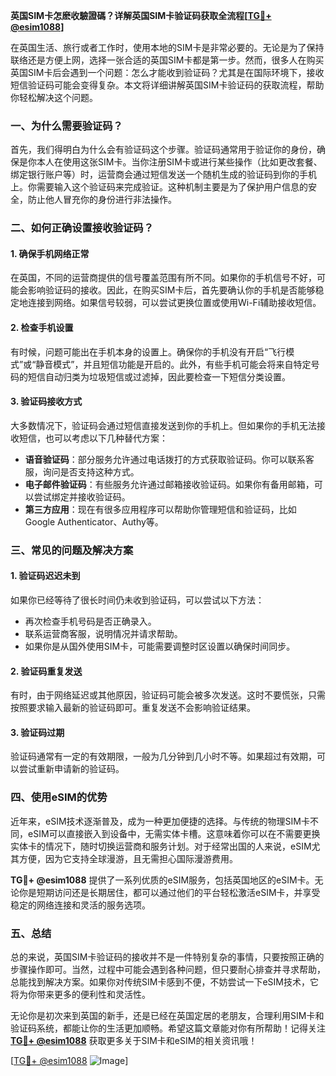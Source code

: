 **英国SIM卡怎麽收驗證碼？详解英国SIM卡验证码获取全流程[[TG💪+ @esim1088](https://t.me/s/esim1088)]**

在英国生活、旅行或者工作时，使用本地的SIM卡是非常必要的。无论是为了保持联络还是方便上网，选择一张合适的英国SIM卡都是第一步。然而，很多人在购买英国SIM卡后会遇到一个问题：怎么才能收到验证码？尤其是在国际环境下，接收短信验证码可能会变得复杂。本文将详细讲解英国SIM卡验证码的获取流程，帮助你轻松解决这个问题。

### 一、为什么需要验证码？

首先，我们得明白为什么会有验证码这个步骤。验证码通常用于验证你的身份，确保是你本人在使用这张SIM卡。当你注册SIM卡或进行某些操作（比如更改套餐、绑定银行账户等）时，运营商会通过短信发送一个随机生成的验证码到你的手机上。你需要输入这个验证码来完成验证。这种机制主要是为了保护用户信息的安全，防止他人冒充你的身份进行非法操作。

### 二、如何正确设置接收验证码？

#### 1. 确保手机网络正常
在英国，不同的运营商提供的信号覆盖范围有所不同。如果你的手机信号不好，可能会影响验证码的接收。因此，在购买SIM卡后，首先要确认你的手机是否能够稳定地连接到网络。如果信号较弱，可以尝试更换位置或使用Wi-Fi辅助接收短信。

#### 2. 检查手机设置
有时候，问题可能出在手机本身的设置上。确保你的手机没有开启“飞行模式”或“静音模式”，并且短信功能是开启的。此外，有些手机可能会将来自特定号码的短信自动归类为垃圾短信或过滤掉，因此要检查一下短信分类设置。

#### 3. 验证码接收方式
大多数情况下，验证码会通过短信直接发送到你的手机上。但如果你的手机无法接收短信，也可以考虑以下几种替代方案：

- **语音验证码**：部分服务允许通过电话拨打的方式获取验证码。你可以联系客服，询问是否支持这种方式。
- **电子邮件验证码**：有些服务允许通过邮箱接收验证码。如果你有备用邮箱，可以尝试绑定并接收验证码。
- **第三方应用**：现在有很多应用程序可以帮助你管理短信和验证码，比如Google Authenticator、Authy等。

### 三、常见的问题及解决方案

#### 1. 验证码迟迟未到
如果你已经等待了很长时间仍未收到验证码，可以尝试以下方法：
- 再次检查手机号码是否正确录入。
- 联系运营商客服，说明情况并请求帮助。
- 如果你是从国外使用SIM卡，可能需要调整时区设置以确保时间同步。

#### 2. 验证码重复发送
有时，由于网络延迟或其他原因，验证码可能会被多次发送。这时不要慌张，只需按照要求输入最新的验证码即可。重复发送不会影响验证结果。

#### 3. 验证码过期
验证码通常有一定的有效期限，一般为几分钟到几小时不等。如果超过有效期，可以尝试重新申请新的验证码。

### 四、使用eSIM的优势

近年来，eSIM技术逐渐普及，成为一种更加便捷的选择。与传统的物理SIM卡不同，eSIM可以直接嵌入到设备中，无需实体卡槽。这意味着你可以在不需要更换实体卡的情况下，随时切换运营商和服务计划。对于经常出国的人来说，eSIM尤其方便，因为它支持全球漫游，且无需担心国际漫游费用。

**TG💪+ @esim1088** 提供了一系列优质的eSIM服务，包括英国地区的eSIM卡。无论你是短期访问还是长期居住，都可以通过他们的平台轻松激活eSIM卡，并享受稳定的网络连接和灵活的服务选项。

### 五、总结

总的来说，英国SIM卡验证码的接收并不是一件特别复杂的事情，只要按照正确的步骤操作即可。当然，过程中可能会遇到各种问题，但只要耐心排查并寻求帮助，总能找到解决方案。如果你对传统SIM卡感到不便，不妨尝试一下eSIM技术，它将为你带来更多的便利性和灵活性。

无论你是初次来到英国的新手，还是已经在英国定居的老朋友，合理利用SIM卡和验证码系统，都能让你的生活更加顺畅。希望这篇文章能对你有所帮助！记得关注 **[TG💪+ @esim1088](https://t.me/s/esim1088)** 获取更多关于SIM卡和eSIM的相关资讯哦！

[[TG💪+ @esim1088](https://t.me/s/esim1088) ![Image](https://i.postimg.cc/4NQfJmqS/Snipaste-2025-05-13-00-14-12.png)]